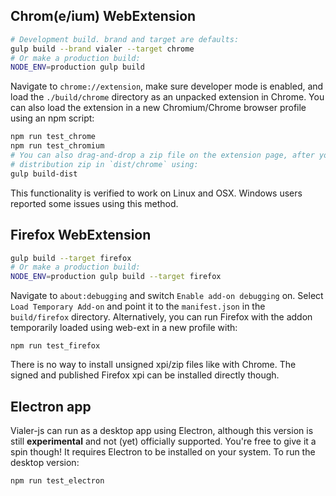 ## Chrom(e/ium) WebExtension
```bash
# Development build. brand and target are defaults:
gulp build --brand vialer --target chrome
# Or make a production build:
NODE_ENV=production gulp build
```

Navigate to `chrome://extension`, make sure developer mode is enabled, and load
the `./build/chrome` directory as an unpacked extension in Chrome. You can also
load the extension in a new Chromium/Chrome browser profile using an npm script:
```bash
npm run test_chrome
npm run test_chromium
# You can also drag-and-drop a zip file on the extension page, after you made a
# distribution zip in `dist/chrome` using:
gulp build-dist
```

This functionality is verified to work on Linux and OSX. Windows users reported
some issues using this method.


## Firefox WebExtension
```bash
gulp build --target firefox
# Or make a production build:
NODE_ENV=production gulp build --target firefox
```
Navigate to `about:debugging` and switch `Enable add-on debugging` on. Select
`Load Temporary Add-on` and point it to the `manifest.json` in the `build/firefox`
directory. Alternatively, you can run Firefox with the addon temporarily loaded
using web-ext in a new profile with:

    npm run test_firefox

There is no way to install unsigned xpi/zip files like with Chrome. The signed
and published Firefox xpi can be installed directly though.


## Electron app
Vialer-js can run as a desktop app using Electron, although this
version is still **experimental** and not (yet) officially supported.
You're free to give it a spin though! It requires Electron to be installed
on your system. To run the desktop version:
```bash
npm run test_electron
```

